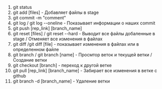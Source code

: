 1. git status
2. git add [files] - Добавляет файлы в stage
3. git commit -m "comment"
4. git log / git log --oneline - Показывает информации о наших commit
5. git push [rep_link] [branch_name]
6. git reset [files] / git reset --hard - Выводит все файлы добаленные в stage / Отменяет все изменения в файлах 
7. git diff /git diff [file] - показывает изменения в файлах или в определенном файле
8. git branch / git branch [name] - Просмтор веток и текущей ветки / Создание ветки
9. git checkout [branch] - переход к другой ветке
10. git pull [rep_link] [branch_name] - Забирает все изменения в ветке с github
11. git branch -d [branch_name] - Удаление ветки
